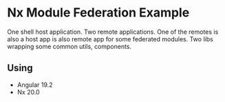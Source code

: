 # Nx Module Federation Example

One shell host application. Two remote applications. One of the remotes is also a host app is also remote app for some federated modules. Two libs wrapping some common utils, components.

## Using
* Angular 19.2
* Nx 20.0
